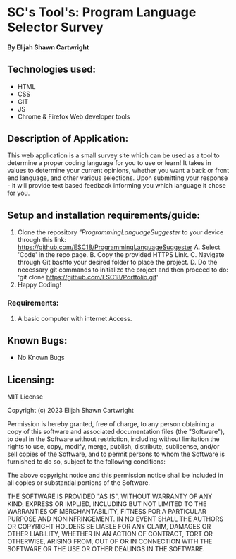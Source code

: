 # SC's Tool's: Program Language Selector Survey

#### By Elijah Shawn Cartwright
## Technologies used:
* HTML
* CSS
* GIT
* JS
* Chrome & Firefox Web developer tools

## Description of Application:
This web application is a small survey site which can be used as a tool to determine a proper coding language for you to use or learn! It takes in values to determine your current opinions, whether you want a back or front end language, and other various selections. Upon submitting your response - it will provide text based feedback informing you which language it chose for you. 

## Setup and installation requirements/guide:
1. Clone the repository _"ProgrammingLanguageSuggester_ to your device through this link: https://github.com/ESC18/ProgrammingLanguageSuggester
    A. Select 'Code' in the repo page.
    B. Copy the provided HTTPS Link.
    C. Navigate through Git bashto your desired folder to place the project.
    D. Do the necessary git commands to initialize the project and then proceed to do: 'git clone https://github.com/ESC18/Portfolio.git'
2. Happy Coding!

### Requirements:
1. A basic computer with internet Access.

## Known Bugs:
* No Known Bugs

## Licensing:
MIT License

Copyright (c) 2023 Elijah Shawn Cartwright

Permission is hereby granted, free of charge, to any person obtaining a copy
of this software and associated documentation files (the "Software"), to deal
in the Software without restriction, including without limitation the rights
to use, copy, modify, merge, publish, distribute, sublicense, and/or sell
copies of the Software, and to permit persons to whom the Software is
furnished to do so, subject to the following conditions:

The above copyright notice and this permission notice shall be included in all
copies or substantial portions of the Software.

THE SOFTWARE IS PROVIDED "AS IS", WITHOUT WARRANTY OF ANY KIND, EXPRESS OR
IMPLIED, INCLUDING BUT NOT LIMITED TO THE WARRANTIES OF MERCHANTABILITY,
FITNESS FOR A PARTICULAR PURPOSE AND NONINFRINGEMENT. IN NO EVENT SHALL THE
AUTHORS OR COPYRIGHT HOLDERS BE LIABLE FOR ANY CLAIM, DAMAGES OR OTHER
LIABILITY, WHETHER IN AN ACTION OF CONTRACT, TORT OR OTHERWISE, ARISING FROM,
OUT OF OR IN CONNECTION WITH THE SOFTWARE OR THE USE OR OTHER DEALINGS IN THE
SOFTWARE.
